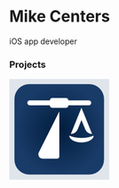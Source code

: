 # Mike Centers
 iOS app developer


### Projects

![Calculate Child Support](/images/calculateChildSupport.png)









